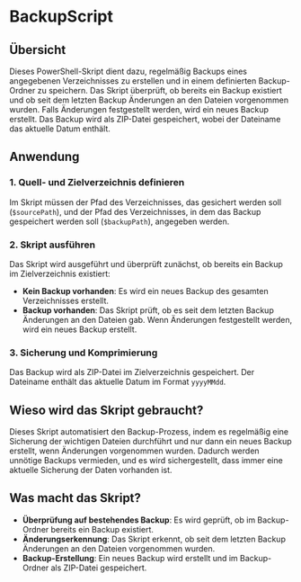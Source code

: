 # BackupScript

## Übersicht
Dieses PowerShell-Skript dient dazu, regelmäßig Backups eines angegebenen Verzeichnisses zu erstellen und in einem definierten Backup-Ordner zu speichern. Das Skript überprüft, ob bereits ein Backup existiert und ob seit dem letzten Backup Änderungen an den Dateien vorgenommen wurden. Falls Änderungen festgestellt werden, wird ein neues Backup erstellt. Das Backup wird als ZIP-Datei gespeichert, wobei der Dateiname das aktuelle Datum enthält.

## Anwendung
### 1. Quell- und Zielverzeichnis definieren
Im Skript müssen der Pfad des Verzeichnisses, das gesichert werden soll (`$sourcePath`), und der Pfad des Verzeichnisses, in dem das Backup gespeichert werden soll (`$backupPath`), angegeben werden.

### 2. Skript ausführen
Das Skript wird ausgeführt und überprüft zunächst, ob bereits ein Backup im Zielverzeichnis existiert:

- **Kein Backup vorhanden**: Es wird ein neues Backup des gesamten Verzeichnisses erstellt.
- **Backup vorhanden**: Das Skript prüft, ob es seit dem letzten Backup Änderungen an den Dateien gab. Wenn Änderungen festgestellt werden, wird ein neues Backup erstellt.

### 3. Sicherung und Komprimierung
Das Backup wird als ZIP-Datei im Zielverzeichnis gespeichert. Der Dateiname enthält das aktuelle Datum im Format `yyyyMMdd`.

## Wieso wird das Skript gebraucht?

Dieses Skript automatisiert den Backup-Prozess, indem es regelmäßig eine Sicherung der wichtigen Dateien durchführt und nur dann ein neues Backup erstellt, wenn Änderungen vorgenommen wurden. Dadurch werden unnötige Backups vermieden, und es wird sichergestellt, dass immer eine aktuelle Sicherung der Daten vorhanden ist.

## Was macht das Skript?

- **Überprüfung auf bestehendes Backup**: Es wird geprüft, ob im Backup-Ordner bereits ein Backup existiert.
- **Änderungserkennung**: Das Skript erkennt, ob seit dem letzten Backup Änderungen an den Dateien vorgenommen wurden.
- **Backup-Erstellung**: Ein neues Backup wird erstellt und im Backup-Ordner als ZIP-Datei gespeichert.
